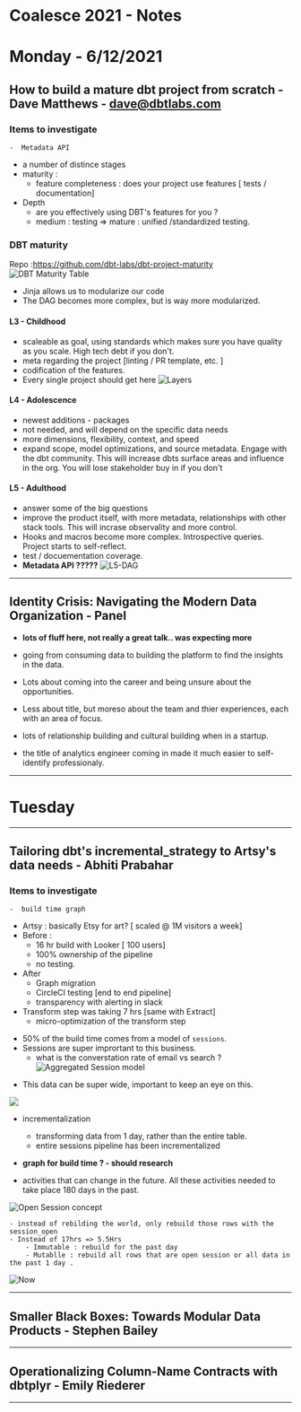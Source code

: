 # Coalesce 2021 - Notes

# Monday - 6/12/2021 

## How to build a mature dbt project from scratch - Dave Matthews - dave@dbtlabs.com

### Items to investigate 
    -  Metadata API  

- a number of distince stages
- maturity :
    - feature completeness : does your project use features [ tests / documentation]
- Depth
    - are you effectively using DBT's features for you ?
    - medium : testing => mature : unified /standardized testing.


###  DBT maturity 
Repo :https://github.com/dbt-labs/dbt-project-maturity     
![DBT Maturity Table](2021-12-06-10-15-06.png)

* Jinja allows us to modularize our code
* The DAG becomes more complex, but is way more modularized.

#### L3 -  Childhood 

- scaleable as goal, using standards which makes sure you have quality as you scale. High tech debt if you don't.
- meta regarding the project [linting / PR template, etc. ]
- codification of the features.
- Every single project should get here
![Layers](2021-12-06-10-22-23.png)

#### L4 - Adolescence 

- newest additions - packages 
- not needed, and will depend on the specific data needs
- more dimensions, flexibility, context, and speed
- expand scope, model optimizations, and source metadata. Engage with the dbt community. This will increase dbts surface areas and influence in the org. You will lose stakeholder buy in if you don't

#### L5 - Adulthood 
- answer some of the big questions 
- improve the product itself, with more metadata, relationships with other stack tools. This will incrase observality and more control. 
- Hooks and macros become more complex. Introspective queries. Project starts to self-reflect.
- test / docuementation coverage. 
- **Metadata API ?????**
![L5-DAG](2021-12-06-10-29-21.png)


--- 

## Identity Crisis: Navigating the Modern Data Organization -  Panel

* **lots of fluff here, not really a great talk.. was expecting more**

* going from consuming data to building the platform to find the insights in the data. 
* Lots about coming into the career and being unsure about the opportunities. 
* Less about title, but moreso about the team and thier experiences, each with an area of focus. 
* lots of relationship building and cultural building when in a startup. 
* the title of analytics engineer coming in made it much easier to self-identify professionaly.

--- 
# Tuesday
---

## Tailoring dbt's incremental_strategy to Artsy's data needs - Abhiti Prabahar 

### Items to investigate 
    -  build time graph 

- Artsy : basically Etsy for art? [ scaled @ 1M visitors a week]
- Before : 
    * 16 hr build with Looker [ 100 users] 
    * 100% ownership of the pipeline
    * no testing.
- After
    * Graph migration 
    * CircleCI testing [end to end pipeline]
    * transparency with  alerting in slack 
- Transform step was taking 7 hrs [same with Extract]
    - micro-optimization of the transform step

* 50% of the build time comes from a model of `sessions`. 
* Sessions are super imprortant to this business. 
    - what is the converstation rate of email vs search ?
![Aggregated Session model](2021-12-07-09-53-11.png)
- This data can be super wide, important to keep an eye on this. 

![](2021-12-07-09-55-14.png)

- incrementalization
    - transforming data from 1 day, rather than the entire table.
    - entire sessions pipeline has been incrementalized
- **graph for build time ? - should research** 

- activities that can change in the future. All these activities needed to take place 180 days  in the past.

![Open Session concept](2021-12-07-10-04-33.png)


    - instead of rebilding the world, only rebuild those rows with the session_open
    - Instead of 17hrs => 5.5Hrs
        - Immutable : rebuild for the past day 
        - Mutablle : rebuild all rows that are open session or all data in the past 1 day .

![Now](2021-12-07-10-09-30.png)

--- 

## Smaller Black Boxes: Towards Modular Data Products - Stephen Bailey 

---

## Operationalizing Column-Name Contracts with dbtplyr - Emily Riederer 

--- 
